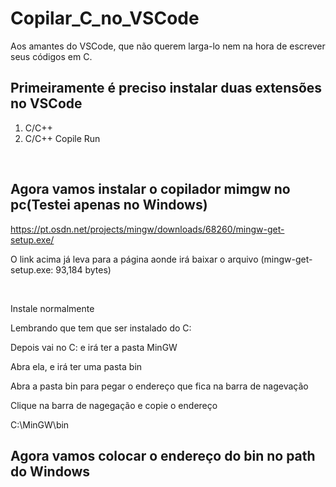 # Copilar_C_no_VSCode
Aos amantes do  VSCode, que não querem larga-lo nem na hora de escrever seus códigos em C.

## Primeiramente é preciso instalar duas extensões no VSCode
<ol>
  <li>C/C++</li>
  
  <li>C/C++ Copile Run</li>
  
</ol>

<br>

## Agora vamos instalar o copilador mimgw no pc(Testei apenas no Windows)

https://pt.osdn.net/projects/mingw/downloads/68260/mingw-get-setup.exe/
<p>O link acima já leva para a página aonde irá baixar o arquivo (mingw-get-setup.exe: 93,184 bytes)</p>
<br>
<p>Instale normalmente</p>
<p>Lembrando que tem que ser instalado do C:</p>
<p>Depois vai no C: e irá ter a pasta MinGW </p>
<p>Abra ela, e irá ter uma pasta bin </p>
<p>Abra a pasta bin para pegar o endereço que fica na barra de nagevação </p>
<p>Clique na barra de nagegação e copie o endereço</p>
<p>C:\MinGW\bin</p>

## Agora vamos colocar  o endereço do bin no path do Windows
<p></p>
<p></p>
<p></p>
